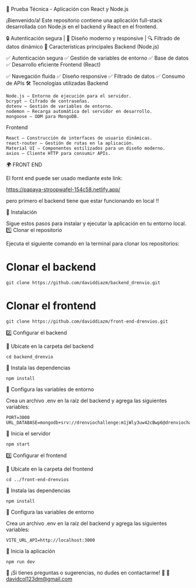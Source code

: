 📌 Prueba Técnica - Aplicación con React y Node.js

¡Bienvenido/a! Este repositorio contiene una aplicación full-stack desarrollada con Node.js en el backend y React en el frontend.

🔒 Autenticación segura | 🎨 Diseño moderno y responsive | 🔍 Filtrado de datos dinámico
🚀 Características principales
Backend (Node.js)

✅ Autenticación segura
✅ Gestión de variables de entorno
✅ Base de datos
✅ Desarrollo eficiente
Frontend (React)

✅ Navegación fluida
✅ Diseño responsive
✅ Filtrado de datos
✅ Consumo de APIs
🛠️ Tecnologías utilizadas
Backend

    Node.js – Entorno de ejecución para el servidor.
    bcrypt – Cifrado de contraseñas.
    dotenv – Gestión de variables de entorno.
    nodemon – Recarga automática del servidor en desarrollo.
    mongoose – ODM para MongoDB.

Frontend

    React – Construcción de interfaces de usuario dinámicas.
    react-router – Gestión de rutas en la aplicación.
    Material UI – Componentes estilizados para un diseño moderno.
    axios – Cliente HTTP para consumir APIs.

🌍 FRONT END

El fornt end puede ser usado mediante este link:


https://papaya-stroopwafel-154c58.netlify.app/


pero primero el backend tiene que estar funcionando en local ‼️

🚀 Instalación

Sigue estos pasos para instalar y ejecutar la aplicación en tu entorno local.
1️⃣ Clonar el repositorio

Ejecuta el siguiente comando en la terminal para clonar los repositorios:

# Clonar el backend
    git clone https://github.com/daviddiazm/backend_drenvio.git

# Clonar el frontend
    git clone https://github.com/daviddiazm/front-end-drenvios.git

2️⃣ Configurar el backend

📌 Ubícate en la carpeta del backend

    cd backend_drenvio

📌 Instala las dependencias

    npm install

📌 Configura las variables de entorno

Crea un archivo .env en la raíz del backend y agrega las siguientes variables:

    PORT=3000
    URL_DATABASE=mongodb+srv://drenviochallenge:m1jWly3uw42cBwp6@drenviochallenge.2efc0.mongodb.net

📌 Inicia el servidor

    npm start


3️⃣ Configurar el frontend

📌 Ubícate en la carpeta del frontend

    cd ../front-end-drenvios

📌 Instala las dependencias

    npm install

📌 Configura las variables de entorno

Crea un archivo .env en la raíz del backend y agrega las siguientes variables:

    VITE_URL_API=http://localhost:3000

📌 Inicia la aplicación

    npm run dev

📩 ¡Si tienes preguntas o sugerencias, no dudes en contactarme! 🚀
📩 davidcol123dm@gmail.com
